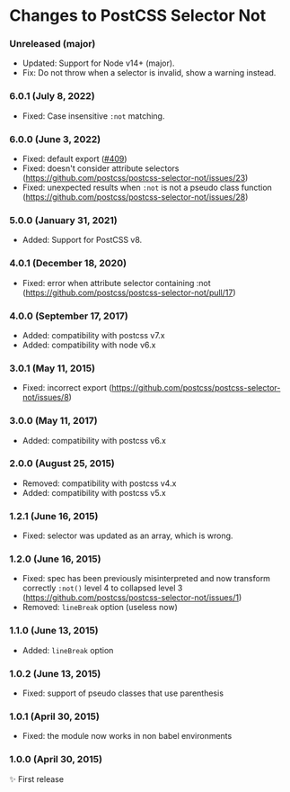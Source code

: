 # Changes to PostCSS Selector Not

### Unreleased (major)

- Updated: Support for Node v14+ (major).
- Fix: Do not throw when a selector is invalid, show a warning instead.

### 6.0.1 (July 8, 2022)

- Fixed: Case insensitive `:not` matching.

### 6.0.0 (June 3, 2022)

- Fixed: default export ([#409](https://github.com/csstools/postcss-plugins/issues/409))
- Fixed: doesn't consider attribute selectors (https://github.com/postcss/postcss-selector-not/issues/23)
- Fixed: unexpected results when `:not` is not a pseudo class function (https://github.com/postcss/postcss-selector-not/issues/28)

### 5.0.0 (January 31, 2021)

- Added: Support for PostCSS v8.

### 4.0.1 (December 18, 2020)

- Fixed: error when attribute selector containing :not (https://github.com/postcss/postcss-selector-not/pull/17)

### 4.0.0 (September 17, 2017)

- Added: compatibility with postcss v7.x
- Added: compatibility with node v6.x

### 3.0.1 (May 11, 2015)

- Fixed: incorrect export (https://github.com/postcss/postcss-selector-not/issues/8)

### 3.0.0 (May 11, 2017)

- Added: compatibility with postcss v6.x

### 2.0.0 (August 25, 2015)

- Removed: compatibility with postcss v4.x
- Added: compatibility with postcss v5.x

### 1.2.1 (June 16, 2015)

- Fixed: selector was updated as an array, which is wrong.

### 1.2.0 (June 16, 2015)

- Fixed: spec has been previously misinterpreted and now transform correctly
`:not()` level 4 to collapsed level 3
(https://github.com/postcss/postcss-selector-not/issues/1)
- Removed: `lineBreak` option (useless now)

### 1.1.0 (June 13, 2015)

- Added: `lineBreak` option

### 1.0.2 (June 13, 2015)

- Fixed: support of pseudo classes that use parenthesis

### 1.0.1 (April 30, 2015)

- Fixed: the module now works in non babel environments

### 1.0.0 (April 30, 2015)

✨ First release
